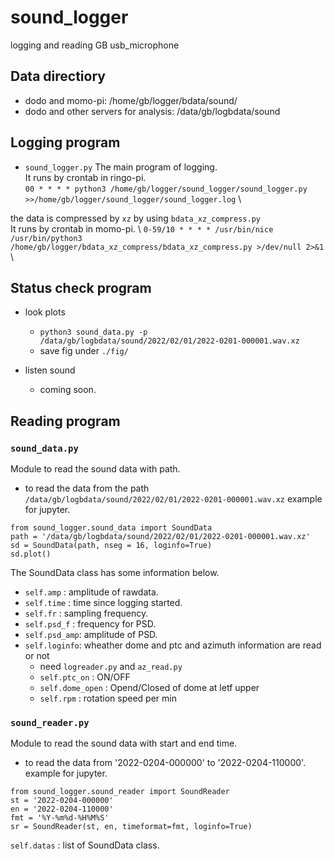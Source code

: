 sound_logger
===
logging and reading GB usb_microphone

## Data directiory
- dodo and momo-pi:
    /home/gb/logger/bdata/sound/
- dodo and other servers for analysis:
    /data/gb/logbdata/sound

## Logging program
- `sound_logger.py`
The main program of logging. \
It runs by crontab in ringo-pi. \
`00 * * * * python3 /home/gb/logger/sound_logger/sound_logger.py >>/home/gb/logger/sound_logger/sound_logger.log` \ 

the data is compressed by `xz` by using `bdata_xz_compress.py` \
It runs by crontab in momo-pi. \ 
`0-59/10 * * * * /usr/bin/nice /usr/bin/python3 /home/gb/logger/bdata_xz_compress/bdata_xz_compress.py >/dev/null 2>&1` \

## Status check program
- look plots
    - `python3 sound_data.py -p /data/gb/logbdata/sound/2022/02/01/2022-0201-000001.wav.xz`
    - save fig under `./fig/`

- listen sound
    - coming soon.

## Reading program
### `sound_data.py`
Module to read the sound data with path.

- to read the data from the path `/data/gb/logbdata/sound/2022/02/01/2022-0201-000001.wav.xz`
example for jupyter.
```
from sound_logger.sound_data import SoundData
path = '/data/gb/logbdata/sound/2022/02/01/2022-0201-000001.wav.xz'
sd = SoundData(path, nseg = 16, loginfo=True)
sd.plot()
```

The SoundData class has some information below.
- `self.amp`    : amplitude of rawdata.
- `self.time`   : time since logging started.
- `self.fr`     : sampling frequency.
- `self.psd_f`  : frequency for PSD.
- `self.psd_amp`: amplitude of PSD.
- `self.loginfo`: wheather dome and ptc and azimuth information are read or not
    - need `logreader.py` and `az_read.py`
    - `self.ptc_on`    : ON/OFF
    - `self.dome_open` : Opend/Closed of dome at letf upper
    - `self.rpm`       : rotation speed per min

### `sound_reader.py`
Module to read the sound data with start and end time.

- to read the data from '2022-0204-000000' to '2022-0204-110000'.
example for jupyter.
```
from sound_logger.sound_reader import SoundReader
st = '2022-0204-000000'
en = '2022-0204-110000'
fmt = '%Y-%m%d-%H%M%S'
sr = SoundReader(st, en, timeformat=fmt, loginfo=True)
```
`self.datas` : list of SoundData class.

